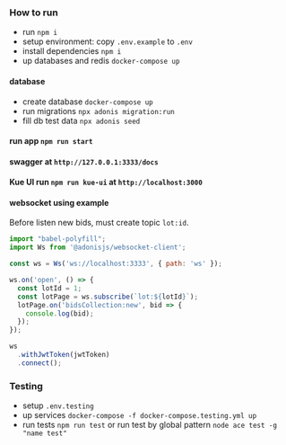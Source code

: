 ### How to run
- run `npm i`
- setup environment: copy `.env.example` to `.env`
- install dependencies `npm i`
- up databases and redis `docker-compose up`
#### database 
- create database `docker-compose up`
- run migrations `npx adonis migration:run`
- fill db test data `npx adonis seed`

#### run app `npm run start`

#### swagger at `http://127.0.0.1:3333/docs`
#### Kue UI run `npm run kue-ui` at `http://localhost:3000`

#### websocket using example
Before listen new bids, must create topic `lot:id`. 
```javascript
import "babel-polyfill";
import Ws from '@adonisjs/websocket-client';

const ws = Ws('ws://localhost:3333', { path: 'ws' });

ws.on('open', () => {
  const lotId = 1;
  const lotPage = ws.subscribe(`lot:${lotId}`);
  lotPage.on('bidsCollection:new', bid => {
    console.log(bid);
  });
});

ws
  .withJwtToken(jwtToken)
  .connect();
```

### Testing
- setup `.env.testing`
- up services `docker-compose -f docker-compose.testing.yml up`
- run tests `npm run test` or run test by global pattern `node ace test -g "name test"`
